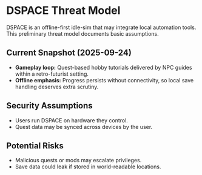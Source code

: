 # DSPACE Threat Model

DSPACE is an offline-first idle-sim that may integrate local automation tools.
This preliminary threat model documents basic assumptions.

## Current Snapshot (2025-09-24)

- **Gameplay loop:** Quest-based hobby tutorials delivered by NPC guides within a retro-futurist
  setting.
- **Offline emphasis:** Progress persists without connectivity, so local save handling deserves
  extra scrutiny.

## Security Assumptions

- Users run DSPACE on hardware they control.
- Quest data may be synced across devices by the user.

## Potential Risks

- Malicious quests or mods may escalate privileges.
- Save data could leak if stored in world-readable locations.
